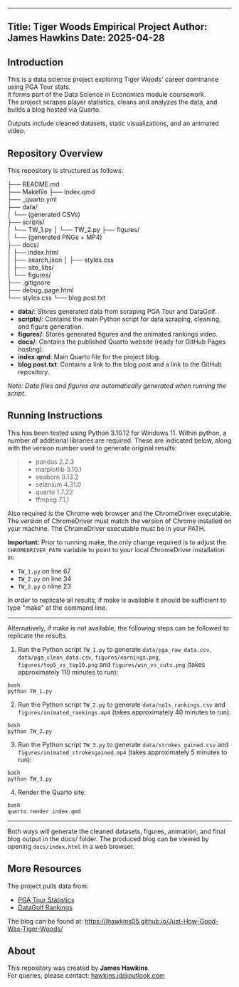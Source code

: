 --------------------------------------------------------------------------------
Title: Tiger Woods Empirical Project
Author: James Hawkins
Date: 2025-04-28
--------------------------------------------------------------------------------

## Introduction

This is a data science project exploring Tiger Woods' career dominance using PGA Tour stats.  
It forms part of the Data Science in Economics module coursework.  
The project scrapes player statistics, cleans and analyzes the data, and builds a blog hosted via Quarto.

Outputs include cleaned datasets, static visualizations, and an animated video.

## Repository Overview

This repository is structured as follows:

├── README.md  
├── Makefile
├── index.qmd  
├── _quarto.yml  
├── data/  
│   └── (generated CSVs)  
├── scripts/  
│   └── TW_1.py
│   └── TW_2.py
├── figures/  
│   └── (generated PNGs + MP4)  
├── docs/  
│   ├── index.html  
│   ├── search.json
│   ├── styles.css  
│   ├── site_libs/  
│   └── figures/  
├── .gitignore  
├── debug_page.html  
└── styles.css
└── blog post.txt

- **data/**: Stores generated data from scraping PGA Tour and DataGolf.
- **scripts/**: Contains the main Python script for data scraping, cleaning, and figure generation.
- **figures/**: Stores generated figures and the animated rankings video.
- **docs/**: Contains the published Quarto website (ready for GitHub Pages hosting).
- **index.qmd**: Main Quarto file for the project blog.
- **blog post.txt**: Contains a link to the blog post and a link to the GitHub repository.

*Note: Data files and figures are automatically generated when running the script.*

## Running Instructions

This has been tested using Python 3.10.12 for Windows 11. Within python, a number of additional libraries are required.  These are indicated below, along with the version number used to generate original results:
   > - pandas  2.2.3
   > - matplotlib  3.10.1
   > - seaborn  0.13.2
   > - selenium  4.31.0
   > - quarto  1.7.22 
   > - ffmpeg 7.1.1

Also required is the Chrome web browser and the ChromeDriver executable. The version of ChromeDriver must match the version of Chrome installed on your machine. The ChromeDriver executable must be in your PATH.

**Important:** Prior to running make, the only change required is to adjust the `CHROMEDRIVER_PATH` variable to point to your local ChromeDriver installation in:
-  `TW_1.py` on line 67
-  `TW_2.py` on line 34
-  `TW_2.py` o nline 23

In order to replicate all results, if make is available it should be sufficient to type "make" at the command line.

---
Alternatively, if make is not available, the following steps can be followed to replicate the results.

1. Run the Python script `TW_1.py` to generate `data/pga_raw_data.csv`, `data/pga_clean_data.csv`, `figures/earnings.png`, `figures/top5_vs_top10.png` and `figures/win_vs_cuts.png` (takes approximately 110 minutes to run):
```
bash
python TW_1.py
```

2. Run the Python script `TW_2.py` to generate `data/no1s_rankings.csv` and `figures/animated_rankings.mp4` (takes approximately 40 minutes to run):
```
bash
python TW_2.py
```

3. Run the Python script `TW_3.py` to generate `data/strokes_gained.csv` and `figures/animated_strokesgained.mp4` (takes approximately 5 minutes to run):
```
bash
python TW_3.py
```

4. Render the Quarto site:
```
bash
quarto render index.qmd
```

---

Both ways will generate the cleaned datasets, figures, animation, and final blog output in the docs/ folder. The produced blog can be viewed by opening `docs/index.html` in a web browser.

## More Resources

The project pulls data from:

- [PGA Tour Statistics](https://www.pgatour.com)
- [DataGolf Rankings](https://datagolf.com)

The blog can be found at: https://jhawkins05.github.io/Just-How-Good-Was-Tiger-Woods/

## About

This repository was created by **James Hawkins**.  
For queries, please contact: [hawkins.jd@outlook.com](mailto:hawkins.jd@outlook.com)
